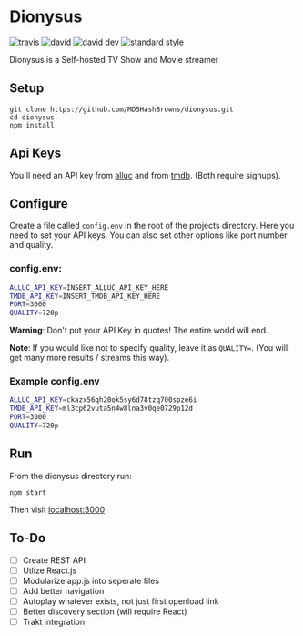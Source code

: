 # Dionysus 
[![travis][travis-img]][travis-url] [![david][david-img]][david-url] [![david dev][david-dev-img]][david-dev-url] [![standard style][standard-img]][standard-url]


[david-img]: https://img.shields.io/david/md5hashbrowns/dionysus.svg?style=flat-square
[david-url]: https://david-dm.org/md5hashbrowns/dionysus

[david-dev-img]: https://img.shields.io/david/dev/md5hashbrowns/dionysus.svg?style=flat-square
[david-dev-url]: https://david-dm.org/md5hashbrowns/dionysus?type=dev

[travis-img]: https://img.shields.io/travis/MD5HashBrowns/dionysus.svg?style=flat-square
[travis-url]: https://travis-ci.org/MD5HashBrowns/dionysus/

[standard-img]: https://img.shields.io/badge/code%20style-standard-brightgreen.svg?style=flat-square
[standard-url]: https://standardjs.com

Dionysus is a Self-hosted TV Show and Movie streamer

## Setup
```
git clone https://github.com/MD5HashBrowns/dionysus.git
cd dionysus
npm install
```
## Api Keys
You'll need an API key from [alluc](http://accounts.alluc.com/register.html) and from [tmdb](https://www.themoviedb.org/account/signup). (Both require signups). 

## Configure
Create a file called `config.env` in the root of the projects directory. Here you need to set your API keys. You can also set other options like port number and quality.
### config.env:
```bash
ALLUC_API_KEY=INSERT_ALLUC_API_KEY_HERE
TMDB_API_KEY=INSERT_TMDB_API_KEY_HERE
PORT=3000
QUALITY=720p
```
__Warning__: Don't put your API Key in quotes! The entire world will end.

__Note__:  If you would like not to specify quality, leave it as `QUALITY=`. (You will get many more results / streams this way).
### Example config.env
```bash
ALLUC_API_KEY=ckazx56qh20ok5sy6d78tzq700spze6i
TMDB_API_KEY=ml3cp62vuta5n4w8lna3v0qe0729p12d
PORT=3000
QUALITY=720p
```
## Run
From the dionysus directory run:
```
npm start
```

Then visit [localhost:3000](http://localhost:3000) 

## To-Do
- [ ] Create REST API
- [ ] Utlize React.js
- [ ] Modularize app.js into seperate files
- [ ] Add better navigation
- [ ] Autoplay whatever exists, not just first openload link
- [ ] Better discovery section (will require React)
- [ ] Trakt integration
